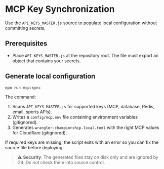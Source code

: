 # MCP Key Synchronization

Use the `API_KEYS_MASTER.js` source to populate local configuration without committing secrets.

## Prerequisites
- Place `API_KEYS_MASTER.js` at the repository root. The file must export an object that contains your secrets.

## Generate local configuration
```bash
npm run mcp:sync
```

The command:
1. Scans `API_KEYS_MASTER.js` for supported keys (MCP, database, Redis, email, sports APIs).
2. Writes a `config/mcp.env` file containing environment variables (gitignored).
3. Generates `wrangler-championship.local.toml` with the right MCP values for Cloudflare (gitignored).

If required keys are missing, the script exits with an error so you can fix the source file before deploying.

> ⚠️ **Security**: The generated files stay on disk only and are ignored by Git. Do not check them into source control.
